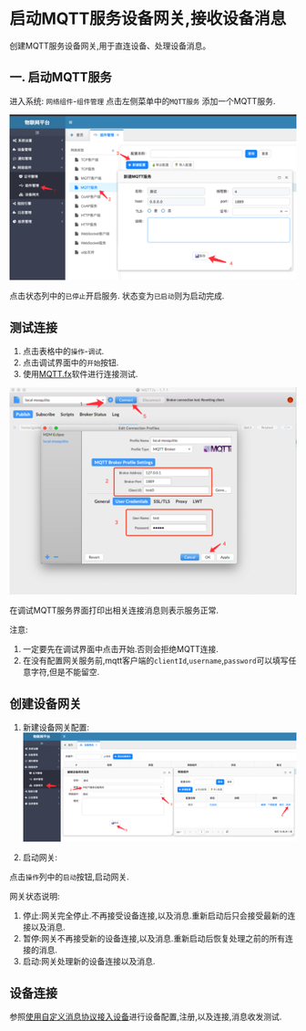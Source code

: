 # 启动MQTT服务设备网关,接收设备消息

创建MQTT服务设备网关,用于直连设备、处理设备消息。

## 一. 启动MQTT服务

进入系统: `网络组件`-`组件管理` 点击左侧菜单中的`MQTT服务` 添加一个MQTT服务.

![add mqtt server](../images/network/save-mqtt-server.png)

点击状态列中的`已停止`开启服务. 状态变为`已启动`则为启动完成.

## 测试连接

1. 点击表格中的`操作`-`调试`.
2. 点击调试界面中的`开始`按钮.
3. 使用[MQTT.fx](http://mqttfx.org/)软件进行连接测试.

![add mqtt server](../images/network/mqtt-fx-config.png)

在调试MQTT服务界面打印出相关连接消息则表示服务正常.

注意:

1. 一定要先在调试界面中点击开始.否则会拒绝MQTT连接.
2. 在没有配置网关服务前,mqtt客户端的`clientId`,`username`,`password`可以填写任意字符,但是不能留空.

## 创建设备网关

1. 新建设备网关配置:
![add device gateway](../images/network/save-device-gateway.png)

2. 启动网关:

点击`操作`列中的`启动`按钮,启动网关.

网关状态说明:

1. 停止:网关完全停止.不再接受设备连接,以及消息.重新启动后只会接受最新的连接以及消息.
2. 暂停:网关不再接受新的设备连接,以及消息.重新启动后恢复处理之前的所有连接的消息.
3. 启动:网关处理新的设备连接以及消息.

## 设备连接

参照[使用自定义消息协议接入设备](device-connection.md)进行设备配置,注册,以及连接,消息收发测试.
